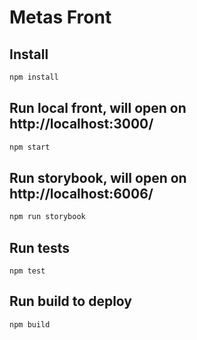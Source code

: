 # Metas Front

## Install
```sh
npm install
```

## Run local front, will open on http://localhost:3000/
```sh
npm start
```

## Run storybook, will open on http://localhost:6006/
``` sh
npm run storybook
```

## Run tests
```
npm test
```

## Run build to deploy
```sh
npm build
```
